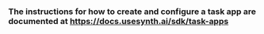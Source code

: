 ### The instructions for how to create and configure a task app are documented at https://docs.usesynth.ai/sdk/task-apps